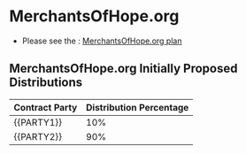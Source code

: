 # MerchantsOfHope.org

- Please see the : [MerchantsOfHope.org plan](https://plan.merchantsofhope.org)

## MerchantsOfHope.org Initially Proposed Distributions

| Contract Party | Distribution Percentage |
| -------------- | ----------------------- |
| {{PARTY1}}     | 10%                     |
| {{PARTY2}}     | 90%                     |
